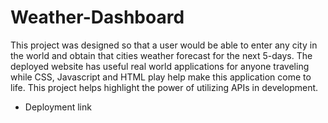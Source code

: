 # Weather-Dashboard


This project was designed so that a user would be able to enter any city in the world and obtain that cities weather forecast for the next 5-days. The deployed website has useful real world applications for anyone traveling while CSS, Javascript and HTML play help make this application come to life. This project helps highlight the power of utilizing APIs in development.

- Deployment link 
